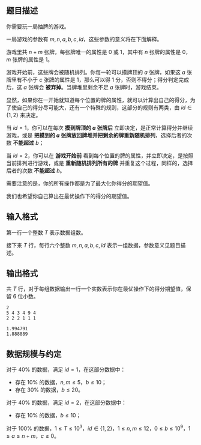 ## 题目描述

你需要玩一局抽牌的游戏。

一局游戏的参数有 $m,n,a,b,c,id$，这些参数的意义将在下面解释。

游戏里共 $n+m$ 张牌，每张牌唯一的属性是 $0$ 或 $1$，其中有 $n$ 张牌的属性是 $0$，$m$ 张牌的属性是 $1$。

游戏开始前，这些牌会被随机排列。你每一轮可以摸牌顶的 $a$ 张牌，如果这 $a$ 张牌里有不小于 $c$ 张牌的属性是 $1$，那么可以得 $1$ 分，否则不得分；得分判定完成后，这 $a$ 张牌会 **被弃掉**。当牌堆里剩余不足 $a$ 张牌时，游戏结束。

显然，如果你在一开始就知道每个位置的牌的属性，就可以计算出自己的得分，为了使自己的得分尽可能大，还有一个特殊的规则，这部分的规则有两类，由 $id\in\{1,2\}$ 来决定。

当 $id=1$，你可以在每次 **摸到牌顶的 $a$ 张牌后** 立即决定，是正常计算得分并继续游戏，或是 **把摸到的 $a$ 张牌放回牌堆并把剩余的牌重新随机排列**，选择后者的次数 **不能超过** $b$；

当 $id=2$，你可以在 **游戏开始前** 看到每个位置的牌的属性，并立即决定，是按照当前排列进行游戏，或是 **重新随机排列所有的牌** 并重复这个过程，同样的，选择后者的次数 **不能超过** $b$。

需要注意的是，你的所有操作都是为了最大化你得分的期望值。

我们也希望你自己算出在最优操作下的得分的期望值。

## 输入格式

第一行一个整数 $T$ 表示数据组数。

接下来 $T$ 行，每行六个整数 $m,n,a,b,c,id$ 表示一组数据，参数意义见题目描述。

## 输出格式

共 $T$ 行，对于每组数据输出一行一个实数表示你在最优操作下的得分期望值，保留 $6$ 位小数。

```input1
2
5 4 3 4 9 4
2 2 2 1 1 1
```

```output1
1.994791
1.888889
```

## 数据规模与约定

对于 $40\%$ 的数据，满足 $id=1$，在这部分数据中：

- 存在 $10\%$ 的数据，$n,m\leq 5$，$b\leq 10$；
- 存在 $30\%$ 的数据，$b\leq 20$。

对于 $40\%$ 的数据，满足 $id=2$，在这部分数据中：

- 存在 $10\%$ 的数据，$b\leq 10$；

对于 $100\%$ 的数据，$1\leq T\leq 10^3$，$id\in\{1,2\}$，$1\leq n,m\leq 12$，$0\leq b\leq 10^9$，$1\leq a\leq n+m$，$c\ge 0$。